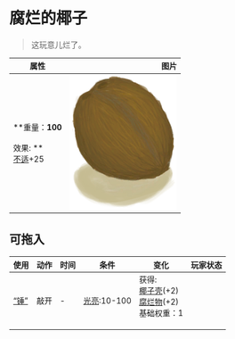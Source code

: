 # 腐烂的椰子  
> 这玩意儿烂了。  
  
  属性  |   图片   
 ----  |  ----:   
 **重量：**100<br><br>** 效果: **<br>[不适](Discomfort.md)+25  |  ![](Sprite/Coconut.png)   
  
## 可拖入  
使用  |  动作  |  时间  |  条件  |  变化  |  玩家状态  
----  |  ----  |  ----  |  ----  |  ----  |  ----  
[“锤”](tag_Hammer.md)  |  敲开  |  -  |  [光亮](Light.md):10-100  |  获得:<br>[椰子壳](CoconutShell.md)(+2)<br>[腐烂物](RottenRemains.md)(+2)<br>基础权重：1<br><br>  |    
